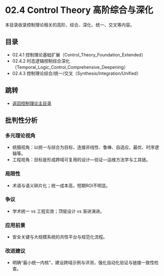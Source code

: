 # 02.4 Control Theory 高阶综合与深化

本目录收录控制理论相关的高阶、综合、深化、统一、交叉等内容。

## 目录

- 02.4.1 控制理论基础扩展（Control_Theory_Foundation_Extended）
- 02.4.2 时态逻辑控制综合深化（Temporal_Logic_Control_Comprehensive_Deepening）
- 02.4.3 控制理论综合/统一/交叉（Synthesis/Integration/Unified）

## 跳转

- [返回控制理论主目录](README.md)

## 批判性分析

### 多元理论视角

- 统摄视角：以统一与综合为目标，连接非线性、鲁棒、自适应、最优、时序逻辑等。
- 工程视角：目标是形成跨域可复用的设计—验证—运维方法学与工具链。

### 局限性

- 术语与语义碎片化；统一成本高，短期ROI不明显。

### 争议

- 学术统一 vs 工程实效；顶层设计 vs 渐进演进。

### 应用前景

- 安全关键与大规模系统的共性平台与规范化流程。

### 改进建议

- 明确“最小统一内核”，建设跨域示例与评测，强化自动化验证与链接一致性检查。

